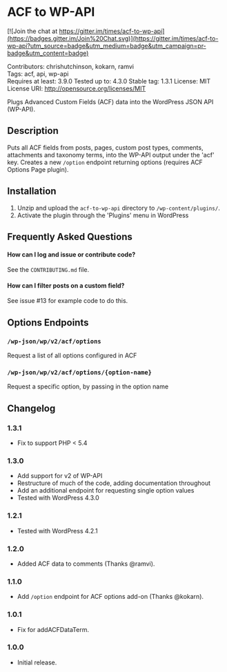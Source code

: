 # ACF to WP-API

[![Join the chat at https://gitter.im/times/acf-to-wp-api](https://badges.gitter.im/Join%20Chat.svg)](https://gitter.im/times/acf-to-wp-api?utm_source=badge&utm_medium=badge&utm_campaign=pr-badge&utm_content=badge)

Contributors: chrishutchinson, kokarn, ramvi   
Tags: acf, api, wp-api   
Requires at least: 3.9.0
Tested up to: 4.3.0 
Stable tag: 1.3.1
License: MIT   
License URI: http://opensource.org/licenses/MIT

Plugs Advanced Custom Fields (ACF) data into the WordPress JSON API (WP-API).

## Description

Puts all ACF fields from posts, pages, custom post types, comments, attachments and taxonomy terms, into the WP-API output under the 'acf' key. Creates a new `/option` endpoint returning options (requires ACF Options Page plugin).

## Installation

1. Unzip and upload the `acf-to-wp-api` directory to `/wp-content/plugins/`.
2. Activate the plugin through the 'Plugins' menu in WordPress

## Frequently Asked Questions

#### How can I log and issue or contribute code?
See the `CONTRIBUTING.md` file.

#### How can I filter posts on a custom field?
See issue #13 for example code to do this.

## Options Endpoints

### `/wp-json/wp/v2/acf/options`
Request a list of all options configured in ACF

### `/wp-json/wp/v2/acf/options/{option-name}`
Request a specific option, by passing in the option name

## Changelog

### 1.3.1

* Fix to support PHP < 5.4

### 1.3.0

* Add support for v2 of WP-API
* Restructure of much of the code, adding documentation throughout
* Add an additional endpoint for requesting single option values
* Tested with WordPress 4.3.0

### 1.2.1

* Tested with WordPress 4.2.1

### 1.2.0

* Added ACF data to comments (Thanks @ramvi).

### 1.1.0

* Add `/option` endpoint for ACF options add-on (Thanks @kokarn).

### 1.0.1

* Fix for addACFDataTerm.

### 1.0.0

* Initial release.